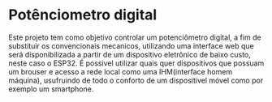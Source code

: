 # Potênciometro digital 
Este projeto tem como objetivo controlar um potenciômetro digital, a fim de substituir os convencionais mecanicos, utilizando uma interface web que será disponibilizada a partir de um dispositivo eletrônico de baixo custo, neste caso o ESP32.
É possivel utilizar quais quer dispositivos que possuam um brouser e acesso a rede local como uma IHM(interface homem máquina), usufruindo de todo o conforto de um dispositivel móvel como por exemplo um smartphone. 
